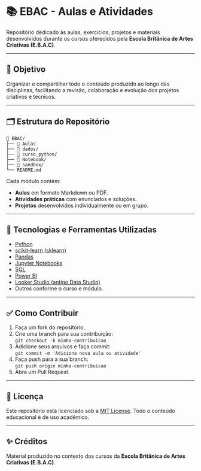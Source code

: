 # 📚 EBAC - Aulas e Atividades

Repositório dedicado às aulas, exercícios, projetos e materiais desenvolvidos durante os cursos oferecidos pela **Escola Britânica de Artes Criativas (E.B.A.C)**.

---

## 🎯 Objetivo

Organizar e compartilhar todo o conteúdo produzido ao longo das disciplinas, facilitando a revisão, colaboração e evolução dos projetos criativos e técnicos.

---
## 🗂 Estrutura do Repositório
````
📁 EBAC/
├── 📁 Aulas
├── 📁 dados/
├── 📁 curso_python/
├── 📁 Notebook/
├── 📁 sandbox/
└── README.md
````

Cada módulo contém:

- **Aulas** em formato Markdown ou PDF.
- **Atividades práticas** com enunciados e soluções.
- **Projetos** desenvolvidos individualmente ou em grupo.

---


## 🔧 Tecnologias e Ferramentas Utilizadas

- [Python](https://www.python.org/)
- [scikit-learn (sklearn)](https://scikit-learn.org/)
- [Pandas](https://pandas.pydata.org/)
- [Jupyter Notebooks](https://jupyter.org/)
- [SQL](https://www.w3schools.com/sql/)
- [Power BI](https://powerbi.microsoft.com/)
- [Looker Studio (antigo Data Studio)](https://lookerstudio.google.com/)
- Outros conforme o curso e módulo.

---

## ✅ Como Contribuir

1. Faça um fork do repositório.
2. Crie uma branch para sua contribuição:  
   `git checkout -b minha-contribuicao`
3. Adicione seus arquivos e faça commit:  
   `git commit -m 'Adiciona nova aula ou atividade'`
4. Faça push para a sua branch:  
   `git push origin minha-contribuicao`
5. Abra um Pull Request.

---

## 📜 Licença

Este repositório está licenciado sob a [MIT License](LICENSE). Todo o conteúdo educacional é de uso acadêmico.

---

## ✨ Créditos

Material produzido no contexto dos cursos da **Escola Britânica de Artes Criativas (E.B.A.C)**.
